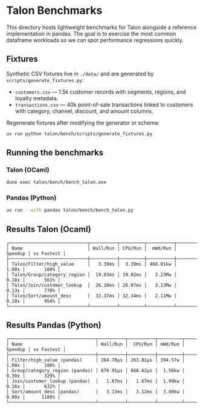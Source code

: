 # Talon Benchmarks

This directory hosts lightweight benchmarks for Talon alongside a reference
implementation in pandas. The goal is to exercise the most common dataframe
workloads so we can spot performance regressions quickly.

## Fixtures

Synthetic CSV fixtures live in `./data/` and are generated by
`scripts/generate_fixtures.py`:

- `customers.csv` — 1.5k customer records with segments, regions, and loyalty
  metadata.
- `transactions.csv` — 40k point-of-sale transactions linked to customers with
  category, channel, discount, and amount columns.

Regenerate fixtures after modifying the generator or schema:

```bash
uv run python talon/bench/scripts/generate_fixtures.py
```

## Running the benchmarks

### Talon (OCaml)

```bash
dune exec talon/bench/bench_talon.exe
```

### Pandas (Python)

```bash
uv run --with pandas talon/bench/bench_talon.py
```

## Results Talon (Ocaml)

```
┌─────────────────────────────┬──────────┬─────────┬──────────┬─────────┬────────────┐
│ Name                        │ Wall/Run │ CPU/Run │  mWd/Run │ Speedup │ vs Fastest │
├─────────────────────────────┼──────────┼─────────┼──────────┼─────────┼────────────┤
│ Talon/Filter/high_value     │   3.39ms │  3.39ms │ 468.01kw │   1.00x │       100% │
│ Talon/Group/category_region │  19.03ms │ 19.02ms │   2.23Mw │   0.18x │       561% │
│ Talon/Join/customer_lookup  │  26.10ms │ 26.07ms │   3.13Mw │   0.13x │       770% │
│ Talon/Sort/amount_desc      │  32.37ms │ 32.34ms │   2.11Mw │   0.10x │       954% │
└─────────────────────────────┴──────────┴─────────┴──────────┴─────────┴────────────┘
```

## Results Pandas (Python)

```
┌────────────────────────────────┬──────────┬──────────┬─────────┬─────────┬────────────┐
│ Name                           │ Wall/Run │  CPU/Run │ mWd/Run │ Speedup │ vs Fastest │
├────────────────────────────────┼──────────┼──────────┼─────────┼─────────┼────────────┤
│ Filter/high_value (pandas)     │ 264.78µs │ 263.81µs │ 394.57w │   1.00x │       100% │
│ Group/category_region (pandas) │ 870.91µs │ 868.62µs │  1.56kw │   0.30x │       329% │
│ Join/customer_lookup (pandas)  │   1.67ms │   1.67ms │  1.99kw │   0.16x │       632% │
│ Sort/amount_desc (pandas)      │   3.13ms │   3.12ms │  3.80kw │   0.08x │      1180% │
└────────────────────────────────┴──────────┴──────────┴─────────┴─────────┴────────────┘
```
